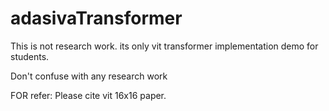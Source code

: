 # adasivaTransformer

This is not research work. its only vit transformer implementation demo for students.

Don't confuse with any research work

FOR refer:
Please cite vit 16x16 paper.
